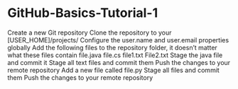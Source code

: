 # GitHub-Basics-Tutorial-1

Create a new Git repository
Clone the repository to your [USER_HOME]/projects/
Configure the user.name and user.email properties globally
Add the following files to the repository folder, it doesn’t matter what these files contain
file.java
file.cs
file1.txt
File2.txt
Stage the java file and commit it
Stage all text files and commit them
Push the changes to your remote repository
Add a new file called file.py
Stage all files and commit them
Push the changes to your remote repository